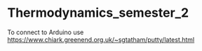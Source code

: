 # Thermodynamics_semester_2
To connect to Arduino use https://www.chiark.greenend.org.uk/~sgtatham/putty/latest.html
